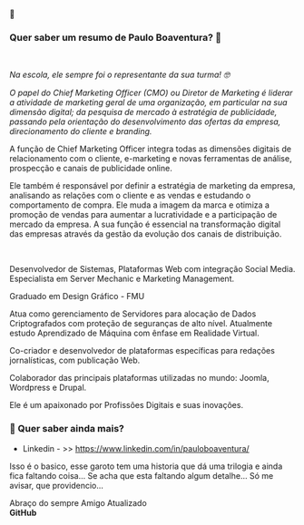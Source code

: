 👋
### Quer saber um resumo de Paulo Boaventura? 👋
<br>

 </p><p><i><font style="vertical-align: inherit;"><font style="vertical-align: inherit;" class="">Na escola, ele sempre foi o representante da sua turma! </font><font style="vertical-align: inherit;">🤓</font></font></i></p>

<p><i><font style="vertical-align: inherit;"><font style="vertical-align: inherit;">O papel do Chief Marketing Officer (CMO) ou Diretor de Marketing é liderar a atividade de marketing geral de uma organização, em particular na sua dimensão digital; </font><font style="vertical-align: inherit;" class="">da pesquisa de mercado à estratégia de publicidade, passando pela orientação do desenvolvimento das ofertas da empresa, direcionamento do cliente e branding.&nbsp;</font></font></i></p>

<p><font style="vertical-align: inherit;"><font style="vertical-align: inherit;">A função de Chief Marketing Officer integra todas as dimensões digitais de relacionamento com o cliente, e-marketing e novas ferramentas de análise, prospecção e canais de publicidade online.</font></font></p>

<p><font style="vertical-align: inherit;"><font style="vertical-align: inherit;">Ele também é responsável por definir a estratégia de marketing da empresa, analisando as relações com o cliente e as vendas e estudando o comportamento de compra. </font><font style="vertical-align: inherit;">Ele muda a imagem da marca e otimiza a promoção de vendas para aumentar a lucratividade e a participação de mercado da empresa. </font><font style="vertical-align: inherit;">A sua função é essencial na transformação digital das empresas através da gestão da evolução dos canais de distribuição.</font></font></p>
<br>
<p>Desenvolvedor de Sistemas, Plataformas Web com integração Social Media. Especialista em Server Mechanic  e Marketing Management. 


Graduado em Design Gráfico - FMU

Atua como gerenciamento de Servidores para alocação de Dados Criptografados com proteção de seguranças de alto nível.
 Atualmente estudo Aprendizado de Máquina com ênfase em Realidade Virtual.

Co-criador e desenvolvedor de plataformas específicas para redações jornalísticas, com publicação Web. 

Colaborador das principais plataformas utilizadas no mundo: Joomla, Wordpress e Drupal. 


<p><font style="vertical-align: inherit;"><font style="vertical-align: inherit;">Ele é um apaixonado por Profissões Digitais e suas inovações.


  ### 🔭   Quer saber ainda mais? 

 - Linkedin - >> <link> https://www.linkedin.com/in/pauloboaventura/ </link>

Isso é o basico, esse garoto tem uma historia que dá uma trilogia e ainda fica faltando coisa... 
Se acha que esta faltando algum detalhe... 
Só me avisar, que providencio... 

Abraço do sempre Amigo Atualizado <br>
<b>GitHub</b>

<!--
**PauloBoaventura/PauloBoaventura** is a ✨ _special_ ✨ repository because its `README.md` (this file) appears on your GitHub profile.

 

Here are some ideas to get you started:

- 🔭 I’m currently working on ...
- 🌱 I’m currently learning ...
- 👯 I’m looking to collaborate on ...
- 🤔 I’m looking for help with ...
- 💬 Ask me about ...
- 📫 How to reach me: ...
- 😄 Pronouns: ...
- ⚡ Fun fact: ...
-->
